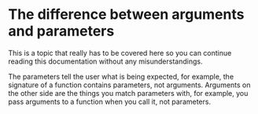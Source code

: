 # The difference between arguments and parameters

This is a topic that really has to be covered here so you can continue reading this documentation without any misunderstandings.

The parameters tell the user what is being expected, for example, the signature of a function contains parameters, not arguments. Arguments on the other side are the things you match parameters with, for example, you pass arguments to a function when you call it, not parameters.